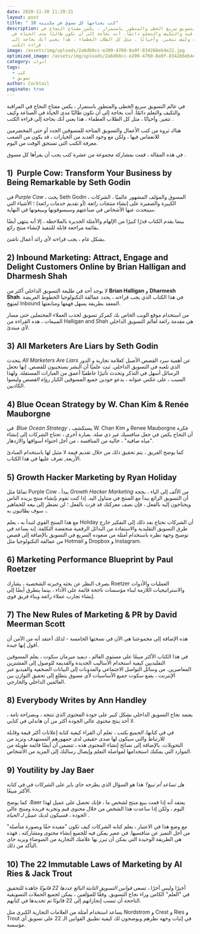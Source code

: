 ```yaml
---
date: 2020-11-30 11:29:21
layout: post
title: " 10 كتب يحتاجها كل مسوق في مكتبته"
description: في عالم التسويق سريع الخطى والمتطور باستمرار ، يكمن مفتاح النجاح في
  المراقبة والتكيف والتعلم دائمًا. أنت بحاجة إلى أن تكون طالبًا مدى الحياة في
  الصناعة وكيف تتغير. وأحيانًا ، مثل كل الطلاب العظماء ، هذا يعني أنك بحاجة إلى
  قراءة الكتب .
image: /assets/img/uploads/2a6db8cc-e209-4760-8a9f-834266eb4e22.jpg
optimized_image: /assets/img/uploads/2a6db8cc-e209-4760-8a9f-834266eb4e22.jpg
category: أدوات
tags:
  - كتب
  - تسويق
author: Cocktail
paginate: true
---
```

في عالم التسويق سريع الخطى والمتطور باستمرار ، يكمن مفتاح النجاح في المراقبة والتكيف والتعلم دائمًا. أنت بحاجة إلى أن تكون طالبًا مدى الحياة في الصناعة وكيف تتغير. وأحيانًا ، مثل كل الطلاب العظماء ، هذا يعني أنك بحاجة إلى قراءة الكتب .

هناك ثروة من كتب الأعمال والتسويق المتاحة للمسوقين الجدد أو حتى المخضرمين للانغماس فيها ، ولكن مع وجود العديد من الخيارات ، قد يكون من الصعب معرفة الكتب التي تستحق الوقت من اليوم.

في هذه المقالة ، قمت بمشاركة مجموعة من عشرة كتب يجب أن يقرأها كل مسوق .

## 1)  Purple Cow: Transform Your Business by Being Remarkable by Seth Godin

في *Purple Cow* ، يحث Seth Godin ، المسوق والمؤلف المشهور عالميًا ، الشركات الكبيرة والصغيرة على إنشاء منتجات *رائعة* (أو تقديم خدمات رائعة) ؛ الأشياء التي سيتحدث عنها الأشخاص في صناعتهم وسيسوقونها ويبيعونها في النهاية.

بينما يقدم الكتاب قدرًا كبيرًا من الإلهام والأمثلة الجديرة بالملاحظة ، إلا أنه ينتهي أيضًا بقائمة مراجعة قابلة للتنفيذ لإنشاء منتج رائع.

بشكل عام ، يجب قراءته لأي رائد أعمال ناشئ.

## 2) Inbound Marketing: Attract, Engage and Delight Customers Online **by Brian Halligan and Dharmesh Shah**

لا يوجد أحد في طليعة التسويق الداخلي أكثر من **Brian Halligan** و **Dharmesh Shah**. في هذا الكتاب الذي يجب قراءته ، يحدد عمالقة التكنولوجيا الخطوط العريضة لمنهج Inbound المعقد بطريقة يسهل فهمها ومتابعتها.

من استخدام موقع الويب الخاص بك كمركز تسويق لجذب العملاء المحتملين حتى مسار المبيعات ، هذه القراءة من Halligan and Shah هي مقدمة رائعة لعالم التسويق الداخلي لأي مبتدئ.

## 3) All Marketers Are Liars by Seth Godin

يتحدث *All Marketers Are Liars* عن أهمية سرد القصص الأصيل كعلامة تجارية و الدور الذي تلعبه في التسويق الداخلي. ثبت علميًا أن البشر يستجيبون للقصص. إنها تجعل الرسائل أسهل في التذكر وتحدث تأثيرًا عاطفيًا أعمق من العبارات المستقلة. ولهذا السبب ، على عكس عنوانه ، يدعو جودين جميع المسوقين الكبار *رواة القصص* وليسوا الكاذبين.

## 4) Blue Ocean Strategy by W. Chan Kim & Renée Mauborgne

في  *Blue Ocean Strategy* ، يستكشف W. Chan Kim و Renee Mauborgne فكرة أن النجاح يكمن في جعل منافسيك غير ذي صلة. بعبارة أخرى ، تحتاج الشركات إلى إنشاء "مياه صافية" ، خالية من المنافسة ، من أجل احتواء أسواقها والازدهار.

كما يوضح الفريق ، يتم تحقيق ذلك من خلال تقديم قيمة لا مثيل لها باستخدام المبادئ الأربعة, تعرف عليها في هذا الكتاب.

## 5) Growth Hacker Marketing by Ryan Holiday

تمامًا مثل Purple Cow ، يبدأ *Growth Hacker Marketing* من الألف إلى الياء ، بحجة أن التسويق الرائع يبدأ مع المنتج في متناول اليد. إذا كنت تقوم بإنشاء منتج يريده الناس ويحتاجون إليه بالفعل ، فإن نصف معركتك قد فزت بالفعل ؛ لن تضطر إلى *بيعه* للجماهير ، سوف *يطالبون* به.

مع هذا المنتج القوي لتبدأ به ، يعلم Holiday أن الشركات تحتاج بعد ذلك إلى التفكير خارج طرق التسويق التقليدية والاستفادة من البدائل الرقمية منخفضة التكلفة. إنه يساعد في توضيح وجهة نظره باستخدام أمثلة من صعوده السريع في التسويق بالإضافة إلى قصص من عمالقة التكنولوجيا مثل Hotmail و Dropbox و Instagram.

## 6) Marketing Performance Blueprint by Paul Roetzer

بصرف النظر عن بحثه وخبرته الشخصية ، يشارك Roetzer العمليات والأدوات والاستراتيجيات اللازمة لبناء مؤسسات ناجحة قائمة على الأداء ، بينما يتطرق أيضًا إلى إنشاء تجارب عملاء رائعة وبناء فريق قوي.

## 7) The New Rules of Marketing & PR by David Meerman Scott

هذه الإضافة إلى مجموعتنا هي الآن في نسختها الخامسة - لذلك أعتقد أنه من الآمن أن أقول إنها جيدة.

في هذا الكتاب الأكثر مبيعًا على مستوى العالم ، ديفيد ميرمان سكوت ، يعلم المسوقين التقليديين كيفية استخدام الأساليب الجديدة والقديمة للوصول إلى المشترين المعاصرين. من وسائل التواصل الاجتماعي والمدونات إلى البيانات الصحفية والفيديو عبر الإنترنت ، يضع سكوت جميع الأساسيات لأي مسوق يتطلع إلى تحقيق التوازن بين العالمين الداخلي والخارجي.

## 8) Everybody Writes by Ann Handley

يعتمد نجاح التسويق الداخلي بشكل كبير على جودة المحتوى الذي تنتجه ، وبصراحة تامة ، لا أحد ينتج محتوى عالي الجودة أكثر من آن هاندلي في كتابي.

في في كتابها، *الجميع يكتب ،* تعلم آن القراء كيفية كتابة إعلانات أكثر قيمة وقابلة للارتباط والتي سيكون لها صدى حقيقي لدى جمهورهم المستهدف وتزيد من التحويلات. بالإضافة إلى نصائح إنشاء المحتوى هذه ، تتضمن آن أيضًا قائمة طويلة من الموارد التي يمكنك استخدامها لمواصلة التعلم وإيصال رسالتك إلى المزيد من الأشخاص.

## 9) Youtility by Jay Baer

*هل تساعد أم تبيع؟* هذا هو السؤال الذي يطرحه جاي باير على الشركات في في كتابه الأكثر مبيعًا.

كما يوضح ،Baer  يعتقد أنه إذا قمت ببيع منتج لشخص ما ، فإنك تحصل على عميل لهذا اليوم ، ولكن إذا ساعدت هذا الشخص من خلال محتوى قيم وتجربة فريدة ومنتج عالي الجودة ، فسيكون لديك *عميل لـ الحياة* .

مع وضع هذا في الاعتبار ، يعلم كتابه الشركات كيف تكون "مفيدة حقًا وبصورة متأصلة" من أجل التميز عن منافسيها. في عصر يمكن فيه للجميع إنشاء محتوى ومشاركته ، فهذه هي الطريقة الوحيدة التي يمكن أن تبرز بها علامتك التجارية من الضوضاء ويريد جاي التأكد من ذلك.

## 10) The 22 Immutable Laws of Marketing by Al Ries & Jack Trout

أخيرًا وليس آخرًا ، تسعى *قوانين التسويق الثابتة البالغ عددها 22 قانونًا* جاهدة للتحقيق في "العلم" الكامن وراء نجاح التسويق. وفقًا للمؤلفين ، يمكن لجميع الحملات التسويقية الناجحة أن تنسب إنجازاتهم إلى 22 قانونًا تم تحديدها في كتابهم.

يساعد استخدام أمثلة من العلامات التجارية الكبرى مثل Nordstrom و Crest و Ries و Trout في إثبات وجهة نظرهم ويوضحون لك كيفية تطبيق القوانين الـ 22 على تسويق أي مؤسسة.